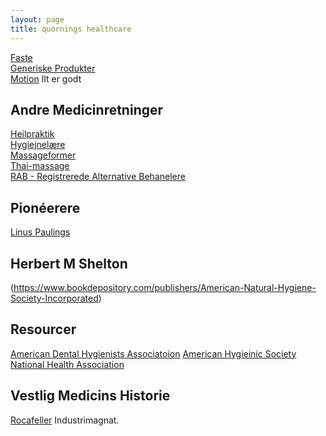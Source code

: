 ```yaml
---
layout: page
title: quornings healthcare
---
```


[Faste]()  
[Generiske Produkter]()  
[Motion]() Ilt er godt  

Andre Medicinretninger
----
[Heilpraktik](https://www.heilpraktikerskolen.dk)  
[Hygiejnelære]()  
[Massageformer]()  
[Thai-massage]()  
[RAB - Registrerede Alternative Behanelere](https://stps.dk/da/registrering/alternativ-behandling/godkendte-foreninger/)

Pionéerere
----
[Linus Paulings]()  

Herbert M Shelton
-----
(https://www.bookdepository.com/publishers/American-Natural-Hygiene-Society-Incorporated)

Resourcer
----
[American Dental Hygienists Associatoion](https://www.adha.org)
[American Hygieinic Society]()
[National Health Association](https://www.healthscience.org)

Vestlig Medicins Historie
----
[Rocafeller]() Industrimagnat.
